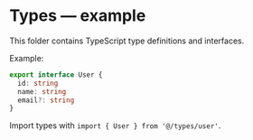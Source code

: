 # Types — example

This folder contains TypeScript type definitions and interfaces.

Example:

```ts
export interface User {
  id: string
  name: string
  email?: string
}
```

Import types with `import { User } from '@/types/user'`.
